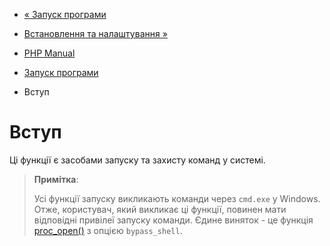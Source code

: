 - [« Запуск програми](book.exec.md)
- [Встановлення та налаштування »](exec.setup.md)

- [PHP Manual](index.md)
- [Запуск програми](book.exec.md)
-   Вступ

# Вступ

Ці функції є засобами запуску та захисту команд у системі.

> **Примітка**:
>
> Усі функції запуску викликають команди через `cmd.exe` у Windows.
> Отже, користувач, який викликає ці функції, повинен мати
> відповідні привілеї запуску команди. Єдине
> виняток - це функція [proc_open()](function.proc-open.md) з
> опцією `bypass_shell`.
